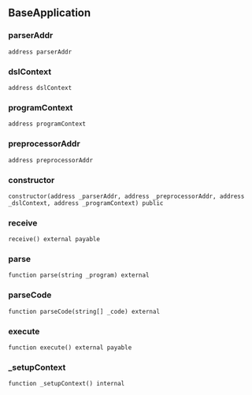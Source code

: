 ## BaseApplication

### parserAddr

```solidity
address parserAddr
```

### dslContext

```solidity
address dslContext
```

### programContext

```solidity
address programContext
```

### preprocessorAddr

```solidity
address preprocessorAddr
```

### constructor

```solidity
constructor(address _parserAddr, address _preprocessorAddr, address _dslContext, address _programContext) public
```

### receive

```solidity
receive() external payable
```

### parse

```solidity
function parse(string _program) external
```

### parseCode

```solidity
function parseCode(string[] _code) external
```

### execute

```solidity
function execute() external payable
```

### _setupContext

```solidity
function _setupContext() internal
```

